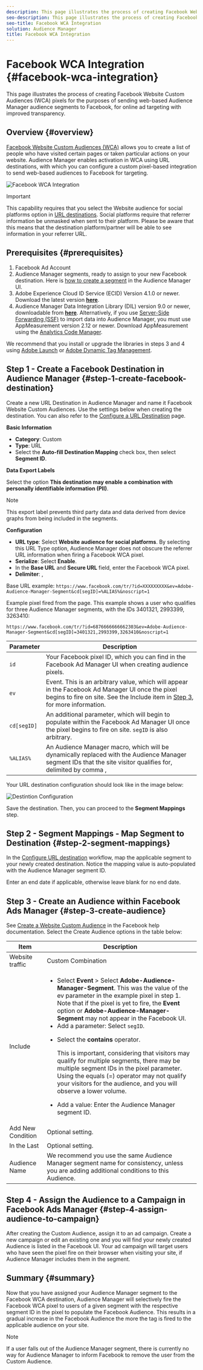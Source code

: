 ```yaml
---
description: This page illustrates the process of creating Facebook Website Custom Audiences (WCA) pixels for the purposes of sending web-based Audience Manager audience segments to Facebook, for online ad targeting with improved transparency.
seo-description: This page illustrates the process of creating Facebook Website Custom Audiences (WCA) pixels for the purposes of sending web-based Audience Manager audience segments to Facebook, for online ad targeting with improved transparency.
seo-title: Facebook WCA Integration
solution: Audience Manager
title: Facebook WCA Integration
---
```


# Facebook WCA Integration {#facebook-wca-integration}

This page illustrates the process of creating Facebook Website Custom Audiences (WCA) pixels for the purposes of sending web-based Audience Manager audience segments to Facebook, for online ad targeting with improved transparency.

## Overview {#overview}

[Facebook Website Custom Audiences (WCA)](https://www.facebook.com/business/help/449542958510885) allows you to create a list of people who have visited certain pages or taken particular actions on your website. Audience Manager enables activation in WCA using URL destinations, with which you can configure a custom pixel-based integration to send web-based audiences to Facebook for targeting.

![Facebook WCA Integration](assets/facebook-wca-integration.png)
 
>[!IMPORTANT]
>
> This capability requires that you select the Website audience for social platforms option in [URL destinations](/help/using/features/destinations/manage-destinations.md#configure-url-destination). Social platforms require that referrer information be unmasked when sent to their platform. Please be aware that this means that the destination platform/partner will be able to see information in your referrer URL.

## Prerequisites {#prerequisites}

1. Facebook Ad Account
2. Audience Manager segments, ready to assign to your new Facebook destination. Here is [how to create a segment](/help/using/features/segments/segment-builder.md) in the Audience Manager UI.
3. Adobe Experience Cloud ID Service (ECID) Version 4.1.0 or newer. Download the latest version **[here](https://github.com/Adobe-Marketing-Cloud/id-service/releases)**. 
4. Audience Manager Data Integration Library (DIL) version 9.0 or newer, downloadable from **[here](https://github.com/Adobe-Marketing-Cloud/dil/releases)**. Alternatively, if you use [Server-Side Forwarding (SSF)](https://marketing.adobe.com/resources/help/en_US/reference/ssf.html) to import data into Audience Manager, you must use AppMeasurement version 2.12 or newer. Download AppMeasurement using the [Analytics Code Manager](https://marketing.adobe.com/resources/help/en_US/reference/code_manager_admin.html).

We recommend that you install or upgrade the libraries in steps 3 and 4 using [Adobe Launch](https://docs.adobelaunch.com/) or [Adobe Dynamic Tag Management](https://marketing.adobe.com/resources/help/en_US/dtm/).

## Step 1 - Create a Facebook Destination in Audience Manager {#step-1-create-facebook-destination}

Create a new URL Destination in Audience Manager and name it Facebook Website Custom Audiences. Use the settings below when creating the destination. You can also refer to the [Configure a URL Destination](/help/using/features/destinations/manage-destinations.md#configure-url-destination) page.

**Basic Information**

* **Category**: Custom
* **Type**: URL
* Select the **Auto-fill Destination Mapping** check box, then select **Segment ID**.

**Data Export Labels**

Select the option **This destination may enable a combination with personally identifiable information (PII)**.

>[!NOTE]
>
> This export label prevents third party data and data derived from device graphs from being included in the segments.

**Configuration**

* **URL type**: Select **Website audience for social platforms**. By selecting this URL Type option, Audience Manager does not obscure the referrer URL information when firing a Facebook WCA pixel.
* **Serialize**: Select **Enable**.
* In the **Base URL** and **Secure URL** field, enter the Facebook WCA pixel.
* **Delimiter**: ,

Base URL example: `https://www.facebook.com/tr/?id=XXXXXXXXX&ev=Adobe-Audience-Manager-Segment&cd[segID]=%ALIAS%&noscript=1`

Example pixel fired from the page. This example shows a user who qualifies for three Audience Manager segments, with the IDs 3401321, 2993399, 3263410:

`https://www.facebook.com/tr/?id=6876666666662303&ev=Adobe-Audience-Manager-Segment&cd[segID]=3401321,2993399,3263410&noscript=1`


Parameter | Description |
---------|----------|
 `id` | Your Facebook pixel ID, which you can find in the Facebook Ad Manager UI when creating audience pixels. |
 `ev` | Event. This is an arbitrary value, which will appear in the Facebook Ad Manager UI once the pixel begins to fire on site. See the Include item in [Step 3](/help/using/integration/integrating-third-party/facebook-wca-integration.md#step-3-create-audience), for more information. |
 `cd[segID]` | An additional parameter, which will begin to populate within the Facebook Ad Manager UI once the pixel begins to fire on site. `segID` is also arbitrary. |
 `%ALIAS%` | An Audience Manager macro, which will be dynamically replaced with the Audience Manager segment IDs that the site visitor qualifies for, delimited by comma , |

Your URL destination configuration should look like in the image below:

![Destintion Configuration](assets/facebook-wca.png)

Save the destination. Then, you can proceed to the **Segment Mappings** step.

## Step 2 - Segment Mappings - Map Segment to Destination {#step-2-segment-mappings}

In the [Configure URL destination](/help/using/features/destinations/manage-destinations.md#configure-url-destination) workflow, map the applicable segment to your newly created destination. Notice the mapping value is auto-populated with the Audience Manager segment ID.

Enter an end date if applicable, otherwise leave blank for no end date.

## Step 3 - Create an Audience within Facebook Ads Manager {#step-3-create-audience}

See [Create a Website Custom Audience](https://www.facebook.com/business/help/666509013483225) in the Facebook help documentation. Select the Create Audience options in the table below:


Item | Description |
---------|----------|
 Website traffic | Custom Combination |
 Include | <ul><li>Select **Event** > Select **Adobe-Audience-Manager-Segment**. This was the value of the ev parameter in the example pixel in step 1. Note that if the pixel is yet to fire, the **Event** option or **Adobe-Audience-Manager-Segment** may not appear in the Facebook UI.</li><li>Add a parameter: Select `segID`.</li><li><p>Select the **contains** operator.</p><p>This is important, considering that visitors may qualify for multiple segments, there may be multiple segment IDs in the pixel parameter. Using the equals (=) operator may not qualify your visitors for the audience, and you will observe a lower volume.</p></li><li>Add a value: Enter the Audience Manager segment ID.</li></ul> |
 Add New Condition | Optional setting. |
 In the Last | Optional setting. |
 Audience Name | We recommend you use the same Audience Manager segment name for consistency, unless you are adding additional conditions to this Audience. |

## Step 4 - Assign the Audience to a Campaign in Facebook Ads Manager {#step-4-assign-audience-to-campaign}

After creating the Custom Audience, assign it to an ad campaign. Create a new campaign or edit an existing one and you will find your newly created Audience is listed in the Facebook UI. Your ad campaign will target users who have seen the pixel fire on their browser when visiting your site, if Audience Manager includes them in the segment.

## Summary {#summary}

Now that you have assigned your Audience Manager segment to the Facebook WCA destination, Audience Manager will selectively fire the Facebook WCA pixel to users of a given segment with the respective segment ID in the pixel to populate the Facebook Audience. This results in a gradual increase in the Facebook Audience the more the tag is fired to the applicable audience on your site.

>[!NOTE]
>
> If a user falls out of the Audience Manager segment, there is currently no way for Audience Manager to inform Facebook to remove the user from the Custom Audience.

